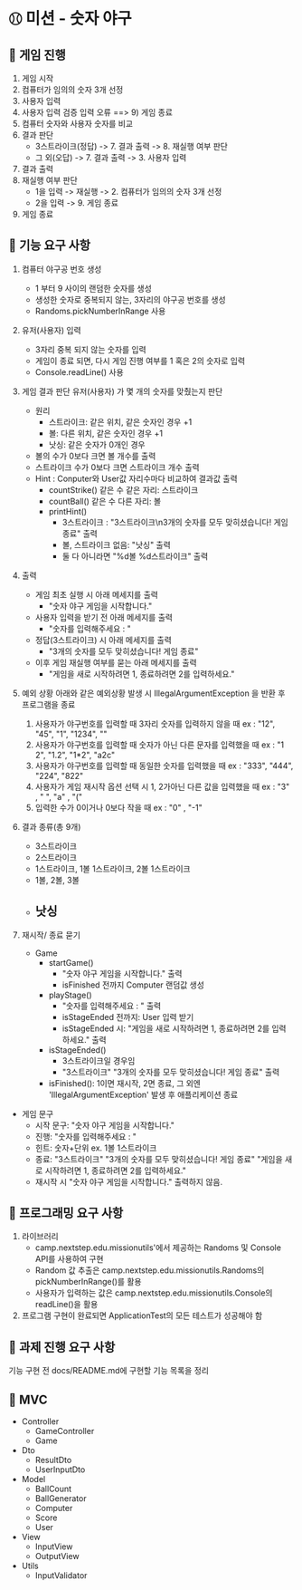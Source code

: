 # ⚾︎ 미션 - 숫자 야구

## 📜 게임 진행
1. 게임 시작
2. 컴퓨터가 임의의 숫자 3개 선정
3. 사용자 입력
4. 사용자 입력 검증
   입력 오류 ==> 9) 게임 종료
5. 컴퓨터 숫자와 사용자 숫자를 비교
6. 결과 판단
    - 3스트라이크(정답) -> 7. 결과 출력 -> 8. 재실행 여부 판단
    - 그 외(오답) -> 7. 결과 출력 -> 3. 사용자 입력
7. 결과 출력
8. 재실행 여부 판단
    - 1을 입력 -> 재실행 -> 2. 컴퓨터가 임의의 숫자 3개 선정
    - 2을 입력 -> 9. 게임 종료
9. 게임 종료

## 📜 기능 요구 사항
1. 컴퓨터 야구공 번호 생성
    - 1 부터 9 사이의 랜덤한 숫자를 생성
    - 생성한 숫자로 중복되지 않는, 3자리의 야구공 번호를 생성
    - Randoms.pickNumberInRange 사용

2. 유저(사용자) 입력
    - 3자리 중복 되지 않는 숫자를 입력
    - 게임이 종료 되면, 다시 게임 진행 여부를 1 혹은 2의 숫자로 입력
    - Console.readLine() 사용

3. 게임 결과 판단
   유저(사용자) 가 몇 개의 숫자를 맞췄는지 판단
    - 원리
        - 스트라이크: 같은 위치, 같은 숫자인 경우 +1
        - 볼: 다른 위치, 같은 숫자인 경우 +1
        - 낫싱: 같은 숫자가 0개인 경우
    - 볼의 수가 0보다 크면 볼 개수를 출력
    - 스트라이크 수가 0보다 크면 스트라이크 개수 출력
    - Hint : Conputer와 User값 자리수마다 비교하여 결과값 출력
        - countStrike()
          같은 수 같은 자리: 스트라이크
        - countBall()
          같은 수 다른 자리: 볼
        - printHint()
            - 3스트라이크 : "3스트라이크\n3개의 숫자를 모두 맞히셨습니다! 게임 종료" 출력
            - 볼, 스트라이크 없음: "낫싱" 출력
            - 둘 다 아니라면 "%d볼 %d스트라이크" 출력

4. 출력
    - 게임 최초 실행 시 아래 메세지를 출력
        - "숫자 야구 게임을 시작합니다."
    - 사용자 입력을 받기 전 아래 메세지를 출력
        - "숫자를 입력해주세요 : "
    - 정답(3스트라이크) 시 아래 메세지를 출력
        - "3개의 숫자를 모두 맞히셨습니다! 게임 종료"
    - 이후 게임 재실행 여부를 묻는 아래 메세지를 출력
        - "게임을 새로 시작하려면 1, 종료하려면 2를 입력하세요."

5. 예외 상황
   아래와 같은 예외상황 발생 시 IllegalArgumentException 을 반환 후 프로그램을 종료
    1) 사용자가 야구번호를 입력할 때 3자리 숫자를 입력하지 않을 때
       ex : "12", "45", "1", "1234", ""
    2) 사용자가 야구번호를 입력할 때 숫자가 아닌 다른 문자를 입력했을 때
       ex : "1 2", "1.2", "1*2", "a2c"
    3) 사용자가 야구번호를 입력할 때 동일한 숫자를 입력했을 때
       ex : "333", "444", "224", "822"
    4) 사용자가 게임 재시작 옵션 선택 시 1, 2가아닌 다른 값을 입력했을 때
       ex : "3" , " ", "a" , "("
    5) 입력한 수가 0이거나 0보다 작을 때
       ex : "0" , "-1"

7. 결과 종류(총 9개)
    - 3스트라이크
    - 2스트라이크
    - 1스트라이크, 1볼 1스트라이크, 2볼 1스트라이크
    - 1볼, 2볼, 3볼
    - 낫싱
      --

4. 재시작/ 종료 묻기
    - Game
        - startGame()
            - "숫자 야구 게임을 시작합니다." 출력
            - isFinished 전까지 Computer 랜덤값 생성
        - playStage()
            - "숫자를 입력해주세요 : " 출력
            - isStageEnded 전까지: User 입력 받기
            - isStageEnded 시: "게임을 새로 시작하려면 1, 종료하려면 2를 입력하세요." 출력
        - isStageEnded()
            - 3스트라이크일 경우임
            - "3스트라이크"
              "3개의 숫자를 모두 맞히셨습니다! 게임 종료" 출력
        - isFinished(): 1이면 재시작, 2면 종료, 그 외엔 'IllegalArgumentException' 발생 후 애플리케이션 종료


* 게임 문구
    - 시작 문구: "숫자 야구 게임을 시작합니다."
    - 진행: "숫자를 입력해주세요 : "
    - 힌트: 숫자+단위 ex. 1볼 1스트라이크
    - 종료: "3스트라이크"
      "3개의 숫자를 모두 맞히셨습니다! 게임 종료"
      "게임을 새로 시작하려면 1, 종료하려면 2를 입력하세요."
    - 재시작 시 "숫자 야구 게임을 시작합니다." 출력하지 않음.

## 📜 프로그래밍 요구 사항
1. 라이브러리
    - camp.nextstep.edu.missionutils'에서 제공하는 Randoms 및 Console API를 사용하여 구현
    - Random 값 추출은 camp.nextstep.edu.missionutils.Randoms의 pickNumberInRange()를 활용
    - 사용자가 입력하는 값은 camp.nextstep.edu.missionutils.Console의 readLine()을 활용
2. 프로그램 구현이 완료되면 ApplicationTest의 모든 테스트가 성공해야 함


## 📜 과제 진행 요구 사항
기능 구현 전 docs/README.md에 구현할 기능 목록을 정리

## 📜 MVC
- Controller
    - GameController
    - Game
- Dto
    - ResultDto
    - UserInputDto
- Model
    - BallCount
    - BallGenerator
    - Computer
    - Score
    - User
- View
    - InputView
    - OutputView
- Utils
    - InputValidator